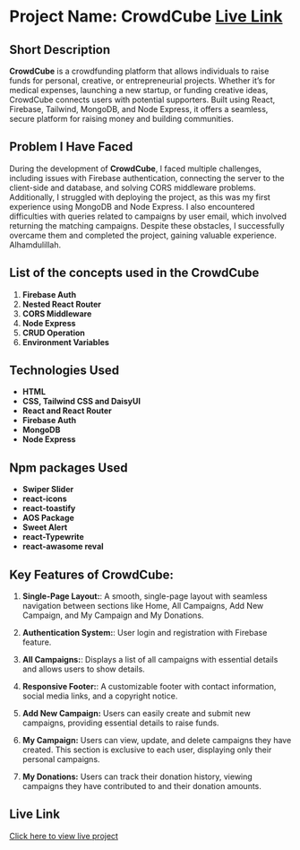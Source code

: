 # Project Name: CrowdCube [Live Link]()

## Short Description
**CrowdCube** is a crowdfunding platform that allows individuals to raise funds for personal, creative, or entrepreneurial projects. Whether it’s for medical expenses, launching a new startup, or funding creative ideas, CrowdCube connects users with potential supporters. Built using React, Firebase, Tailwind, MongoDB, and Node Express, it offers a seamless, secure platform for raising money and building communities.


## Problem I Have Faced
During the development of **CrowdCube**, I faced multiple challenges, including issues with Firebase authentication, connecting the server to the client-side and database, and solving CORS middleware problems. Additionally, I struggled with deploying the project, as this was my first experience using MongoDB and Node Express. I also encountered difficulties with queries related to campaigns by user email, which involved returning the matching campaigns. Despite these obstacles, I successfully overcame them and completed the project, gaining valuable experience. Alhamdulillah.


## List of the concepts used in the CrowdCube
1. **Firebase Auth**
2. **Nested React Router**
3. **CORS Middleware**
4. **Node Express**
5. **CRUD Operation**
6. **Environment Variables**

## Technologies Used
- **HTML**
- **CSS, Tailwind CSS and DaisyUI**
- **React and React Router**
- **Firebase Auth**
- **MongoDB**
- **Node Express**

## Npm packages Used
- **Swiper Slider**
- **react-icons**
- **react-toastify**
- **AOS Package**
- **Sweet Alert**
- **react-Typewrite**
- **react-awasome reval**

## Key Features of CrowdCube:
1. **Single-Page Layout:**:  A smooth, single-page layout with seamless navigation between sections like Home, All Campaigns, Add New Campaign, and My Campaign and My Donations.

2. **Authentication System:**: User login and registration with Firebase feature.

3. **All Campaigns:**: Displays a list of all campaigns with essential details and allows users to show details.

4. **Responsive Footer:**: A customizable footer with contact information, social media links, and a copyright notice.

5. **Add New Campaign:** Users can easily create and submit new campaigns, providing essential details to raise funds.

6. **My Campaign:** Users can view, update, and delete campaigns they have created. This section is exclusive to each user, displaying only their personal campaigns.

7. **My Donations:** Users can track their donation history, viewing campaigns they have contributed to and their donation amounts.





## Live Link
[Click here to view live project]()